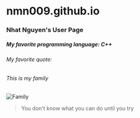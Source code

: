 # nmn009.github.io
### Nhat Nguyen's User Page
##### My favorite programming language: C++
###### My favorite quote:
###### This is my family
![Family](https://user-images.githubusercontent.com/56015500/103726583-1f0f9f80-4f8e-11eb-9c14-9222cf9ac979.jpeg)
>You don't know what you can do until you try
